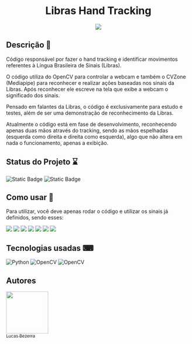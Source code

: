 <div align="center">
  <h1>Libras Hand Tracking</h1>
  <img align="middle" src=https://github.com/lucaslfb/WebScrapingAirBnb/assets/128868356/2925b5f5-e24b-4cce-b7f7-d1df15632a9e>
</div>



<h2>Descrição 📃</h2>
<p>Código responsável por fazer o hand tracking e identificar movimentos referentes à Língua Brasileira de Sinais (Libras).</p>

<p>O código utiliza do OpenCV para controlar a webcam e também o CVZone (Mediapipe) para reconhecer e realizar ações baseadas
  nos sinais da Libras. Após reconhecer ele escreve na tela que exibe a webcam o significado dos sinais.</p>

<p>Pensado em falantes da Libras, o código é exclusivamente para estudo e testes, além de ser uma demonstração de reconhecimento
  da Libras.</p>

<p>Atualmente o código está em fase de desenvolvimento, reconhecendo apenas duas mãos através do tracking, sendo as mãos
  espelhadas (esquerda como direita e direita como esquerda), algo que não altera em nada o funcionamento, apenas a exibição.</p>

<h2>Status do Projeto ⌛</h2>
   
 ![Static Badge](https://img.shields.io/badge/Status-building-orange)
 ![Static Badge](https://img.shields.io/badge/Version-v1.0.0-blue)

<h2>Como usar 👣</h2>
<p>Para utilizar, você deve apenas rodar o código e utilizar os sinais já definidos, sendo esses:</p>

<p>
  <img src=https://github.com/lucaslfb/WebScrapingAirBnb/assets/128868356/6946048c-c155-4df0-b14a-9c4e31b91e9d>
  <img src=https://github.com/lucaslfb/WebScrapingAirBnb/assets/128868356/85aea485-5c8c-425c-8f29-a834bb619f6a>
  <img src=https://github.com/lucaslfb/WebScrapingAirBnb/assets/128868356/7f807ed2-102f-41b6-96e9-370c9721be63>
  <img src=https://github.com/lucaslfb/WebScrapingAirBnb/assets/128868356/0a60bcbb-35eb-415d-af4c-41cacfa42414>
  <img src=https://github.com/lucaslfb/WebScrapingAirBnb/assets/128868356/b0561d92-1a86-4026-b01b-9aaa6ba4e976>
  <img src=https://github.com/lucaslfb/WebScrapingAirBnb/assets/128868356/51dfb2d3-0ff8-4450-bc4d-cbb36ee4de40>
  <img src=https://github.com/lucaslfb/WebScrapingAirBnb/assets/128868356/e9cd8158-1d4b-475f-8af3-00ce794e2941>
</p>
  
<h2>Tecnologias usadas ⌨</h2>
  
 ![Python](https://img.shields.io/badge/python-3670A0?style=for-the-badge&logo=python&logoColor=ffdd54) ![OpenCV](https://img.shields.io/badge/opencv-%23white.svg?style=for-the-badge&logo=opencv&logoColor=white) ![OpenCV](https://img.shields.io/badge/mediapipe-%23white.svg?style=for-the-badge&logo=google&logoColor=white&color=blue)

<h2>Autores</h2>

[<img loading="lazy" src="https://avatars.githubusercontent.com/u/128868356?s=400&u=e46a4a066ab7c8789bb2ba1d68758a5471565aec&v=4" width=115><br><sub>Lucas Bezerra</sub>](https://github.com/lucaslfb)
